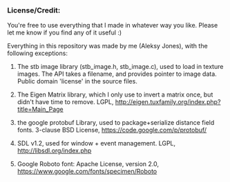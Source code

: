 
### License/Credit: ###

You're free to use everything that I made in whatever way you like. Please let me know if you find any of it useful :) 

Everything in this repository was made by me (Aleksy Jones), with the following exceptions:

1. The stb image library (stb_image.h, stb_image.c), used to load in texture images. The API takes a filename, and provides pointer to image data. Public domain 'license' in the source files.

2. The Eigen Matrix library, which I only use to invert a matrix once, but didn't have time to remove. LGPL, http://eigen.tuxfamily.org/index.php?title=Main_Page

3. the google protobuf Library, used to package+serialize distance field fonts. 3-clause BSD License, https://code.google.com/p/protobuf/

4. SDL v1.2, used for window + event management. LGPL, http://libsdl.org/index.php

5. Google Roboto font: Apache License, version 2.0, https://www.google.com/fonts/specimen/Roboto